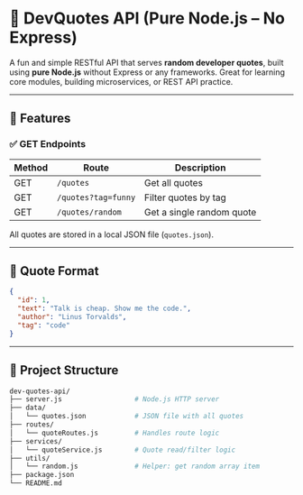 # 💬 DevQuotes API (Pure Node.js – No Express)

A fun and simple RESTful API that serves **random developer quotes**, built using **pure Node.js** without Express or any frameworks. Great for learning core modules, building microservices, or REST API practice.

---

## 🚀 Features

### ✅ GET Endpoints

| Method | Route               | Description                      |
|--------|---------------------|----------------------------------|
| GET    | `/quotes`           | Get all quotes                   |
| GET    | `/quotes?tag=funny` | Filter quotes by tag             |
| GET    | `/quotes/random`    | Get a single random quote        |

All quotes are stored in a local JSON file (`quotes.json`).

---

## 🧠 Quote Format

```json
{
  "id": 1,
  "text": "Talk is cheap. Show me the code.",
  "author": "Linus Torvalds",
  "tag": "code"
}
```
---
## 📁 Project Structure

```bash
dev-quotes-api/
├── server.js                  # Node.js HTTP server
├── data/
│   └── quotes.json            # JSON file with all quotes
├── routes/
│   └── quoteRoutes.js         # Handles route logic
├── services/
│   └── quoteService.js        # Quote read/filter logic
├── utils/
│   └── random.js              # Helper: get random array item
├── package.json
└── README.md
```
